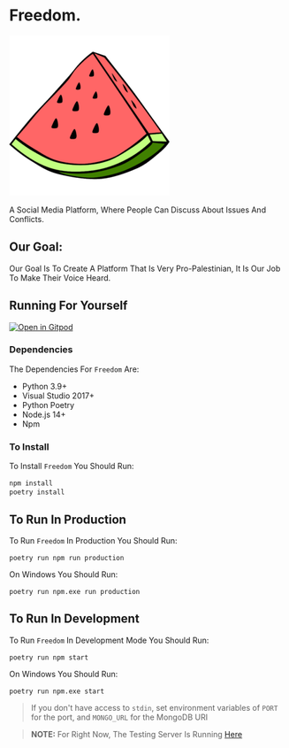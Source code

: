 # Freedom.

![Palestine Watermelon Symbol](./frontend/images/watermelon.png)

A Social Media Platform, Where People Can Discuss About Issues And Conflicts.

## Our Goal:

Our Goal Is To Create A Platform That Is Very Pro-Palestinian, It Is Our Job To Make Their Voice Heard.

## Running For Yourself

[![Open in Gitpod](https://gitpod.io/button/open-in-gitpod.svg)](https://gitpod.io/#https://github.com/freedom-app/freedom)

### Dependencies

The Dependencies For `Freedom` Are:

- Python 3.9+
- Visual Studio 2017+
- Python Poetry
- Node.js 14+
- Npm

### To Install

To Install `Freedom` You Should Run:

```
npm install
poetry install
```

## To Run In Production

To Run `Freedom` In Production You Should Run:

```
poetry run npm run production
```

On Windows You Should Run:

```
poetry run npm.exe run production
```

## To Run In Development

To Run `Freedom` In Development Mode You Should Run:

```
poetry run npm start
```

On Windows You Should Run:

```
poetry run npm.exe start
```

> If you don't have access to `stdin`, set environment variables of `PORT` for the port, and `MONGO_URL` for the MongoDB URI

> **NOTE:** For Right Now, The Testing Server Is Running [Here](https://freedom-tests.molai.dev)
